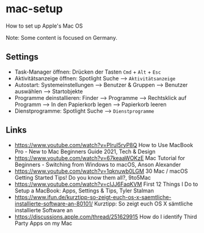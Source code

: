 # mac-setup
How to set up Apple's Mac OS

Note: Some content is focused on Germany.

## Settings
- Task-Manager öffnen: Drücken der Tasten `Cmd` + `Alt` + `Esc`
- Aktivitätsanzeige öffnen: Spotlight Suche --> `Aktivitätsanzeige`
- Autostart: Systemeinstellungen --> Benutzer & Gruppen --> Benutzer auswählen --> Startobjekte
- Programme deinstallieren: Finder --> Programme --> Rechtsklick auf Programm --> In den Papierkorb legen --> Papierkorb leeren
- Dienstprogramme: Spotlight Suche --> `Dienstprogramme`

## Links
- https://www.youtube.com/watch?v=PlruI5ryP8Q How to Use MacBook Pro - New to Mac Beginners Guide 2021, Tech & Design
- https://www.youtube.com/watch?v=67keaaWOKzE Mac Tutorial for Beginners - Switching from Windows to macOS, Anson Alexander
- https://www.youtube.com/watch?v=1qknuwb0LGM 30 Mac / macOS Getting Started Tips! Do you know them all?, 9to5Mac
- https://www.youtube.com/watch?v=cIJJ6FaqKVM First 12 Things I Do to Setup a MacBook: Apps, Settings & Tips, Tyler Stalman
- https://www.ifun.de/kurztipp-so-zeigt-euch-os-x-saemtliche-installierte-software-an-80101/ Kurztipp: So zeigt euch OS X sämtliche installierte Software an
- https://discussions.apple.com/thread/251629915 How do I identify Third Party Apps on my Mac
